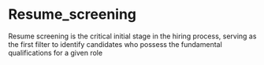 # Resume_screening
Resume screening is the critical initial stage in the hiring process, serving as the first filter to identify candidates who possess the fundamental qualifications for a given role
